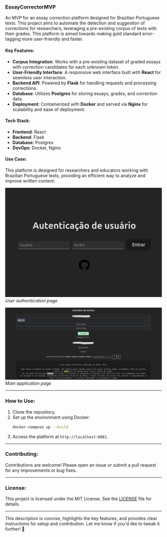 ### **EssayCorrectorMVP**

An MVP for an essay correction platform designed for Brazilian Portuguese texts. This project aims to automate the detection and suggestion of corrections for researchers, leveraging a pre-existing corpus of texts with their grades. This platform is aimed towards making gold standard error-tagging more user-friendly and faster.

#### **Key Features**:
- **Corpus Integration**: Works with a pre-existing dataset of graded essays with correction candidates for each unknown token.
- **User-Friendly Interface**: A responsive web interface built with **React** for seamless user interaction.
- **Backend API**: Powered by **Flask** for handling requests and processing corrections.
- **Database**: Utilizes **Postgres** for storing essays, grades, and correction data.
- **Deployment**: Containerized with **Docker** and served via **Nginx** for scalability and ease of deployment.

#### **Tech Stack**:
- **Frontend**: React
- **Backend**: Flask
- **Database**: Postgres
- **DevOps**: Docker, Nginx

#### **Use Case**:
This platform is designed for researchers and educators working with Brazilian Portuguese texts, providing an efficient way to analyze and improve written content.

![Login page](images/userauth.png)
_User authentication page_

![Main page](images/mainpage.png)
_Main application page_

---

### **How to Use**:
1. Clone the repository.
2. Set up the environment using Docker:
   ```bash
   docker-compose up --build
   ```
3. Access the platform at `http://localhost:8081`.

---

### **Contributing**:
Contributions are welcome! Please open an issue or submit a pull request for any improvements or bug fixes.

---

### **License**:
This project is licensed under the MIT License. See the [LICENSE](LICENSE) file for details.

---

This description is concise, highlights the key features, and provides clear instructions for setup and contribution. Let me know if you'd like to tweak it further! 🚀
